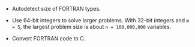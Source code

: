 - Autodetect size of FORTRAN types.

- Use 64-bit integers to solve larger problems.  With 32-bit integers and
  `m = 5`, the largest problem size is about `n = 100,000,000` variables.

- Convert FORTRAN code to C.
